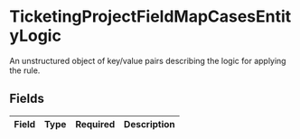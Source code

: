 # TicketingProjectFieldMapCasesEntityLogic

An unstructured object of key/value pairs describing the logic for applying the rule.


## Fields

| Field       | Type        | Required    | Description |
| ----------- | ----------- | ----------- | ----------- |